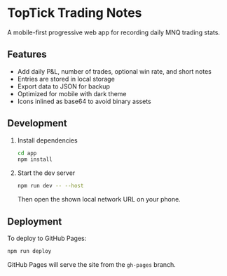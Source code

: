 # TopTick Trading Notes

A mobile-first progressive web app for recording daily MNQ trading stats.

## Features
- Add daily P&L, number of trades, optional win rate, and short notes
- Entries are stored in local storage
- Export data to JSON for backup
- Optimized for mobile with dark theme
- Icons inlined as base64 to avoid binary assets

## Development
1. Install dependencies
   ```bash
   cd app
   npm install
   ```
2. Start the dev server
   ```bash
   npm run dev -- --host
   ```
   Then open the shown local network URL on your phone.

## Deployment
To deploy to GitHub Pages:
```bash
npm run deploy
```
GitHub Pages will serve the site from the `gh-pages` branch.
